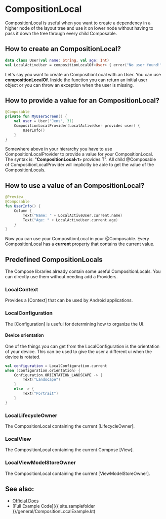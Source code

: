 <!---
This is the API of version 1.0.2
-->
# CompositionLocal


CompositionLocal is useful when you want to create a dependency in a higher node of the layout tree and use it on lower node without having to
pass it down the tree through every child Composable.

## How to create an CompositionLocal?
```kotlin
data class User(val name: String, val age: Int)
val LocalActiveUser = compositionLocalOf<User> { error("No user found!") }
```
Let's say you want to create an CompositionLocal with an User. You can use **compositionLocalOf**. Inside the function you can return an initial user object
 or you can throw an exception when the user is missing.

## How to provide a value for an CompositionLocal?

```kotlin
@Composable
private fun MyUserScreen() {
    val user = User("Jens", 31)
    CompositionLocalProvider(LocalActiveUser provides user) {
        UserInfo()
    }
}
```
Somewhere above in your hierarchy you have to use CompositionLocalProvider to provide a value for your CompositionLocal.
The syntax is: "**CompositionLocal`<T>`** provides **T**".
All child @Composable of CompositionLocalProvider will implicitly be able to get the value of the CompositionLocals.

## How to use a value of an CompositionLocal?

```kotlin
@Preview
@Composable
fun UserInfo() {
    Column {
        Text("Name: " + LocalActiveUser.current.name)
        Text("Age: " + LocalActiveUser.current.age)
    }
}
```

Now you can use your CompositionLocal in your @Composable. Every CompositionLocal has a **current** property that contains the current value.

## Predefined CompositionLocals
The Compose libraries already contain some useful CompositionLocals. You can directly use them without needing add a Providers.

### LocalContext
Provides a [Context] that can be used by Android applications.

### LocalConfiguration
The [Configuration] is useful for determining how to organize the UI.

#### Device orientation
One of the things you can get from the LocalConfiguration is the orientation of your device. This can be used to give the user a different ui when the device is rotated.

```kotlin
val configuration = LocalConfiguration.current
when (configuration.orientation) {
    Configuration.ORIENTATION_LANDSCAPE -> {
        Text("Landscape")
    }
    else -> {
        Text("Portrait")
    }
}
```

### LocalLifecycleOwner
The CompositionLocal containing the current [LifecycleOwner].

### LocalView
 The CompositionLocal containing the current Compose [View].

### LocalViewModelStoreOwner
The CompositionLocal containing the current [ViewModelStoreOwner].


## See also:
* [Official Docs](https://developer.android.com/reference/kotlin/androidx/compose/runtime/CompositionLocal)
* [Full Example Code]({{ site.samplefolder }}/general/CompositionLocalExample.kt)

